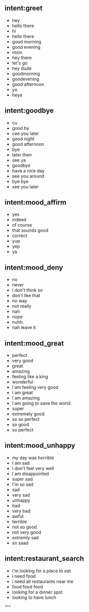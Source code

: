 
## intent:greet
- hey
- hello there
- hi
- hello there
- good morning
- good evening
- moin
- hey there
- let's go
- hey dude
- goodmorning
- goodevening
- good afternoon
- yo
- heya

## intent:goodbye
- cu
- good by
- cee you later
- good night
- good afternoon
- bye
- later then
- see ya
- goodbye
- have a nice day
- see you around
- bye bye
- see you later

## intent:mood_affirm
- yes
- indeed
- of course
- that sounds good
- correct
- yup
- yep
- ya

## intent:mood_deny
- no
- never
- I don't think so
- don't like that
- no way
- not really
- nah
- nope
- nuhh
- nah leave it


## intent:mood_great
- perfect
- very good
- great
- amazing
- feeling like a king
- wonderful
- I am feeling very good
- I am great
- I am amazing
- I am going to save the world
- super
- extremely good
- so so perfect
- so good
- so perfect

## intent:mood_unhappy
- my day was horrible
- I am sad
- I don't feel very well
- I am disappointed
- super sad
- I'm so sad
- sad
- very sad
- unhappy
- bad
- very bad
- awful
- terrible
- not so good
- not very good
- extremly sad
- so saad


## intent:restaurant_search
- i'm looking for a place to eat
- i need food
- i need all restaurants near me
- food food food
- looking for a dinner spot
- looking to have lunch


"""